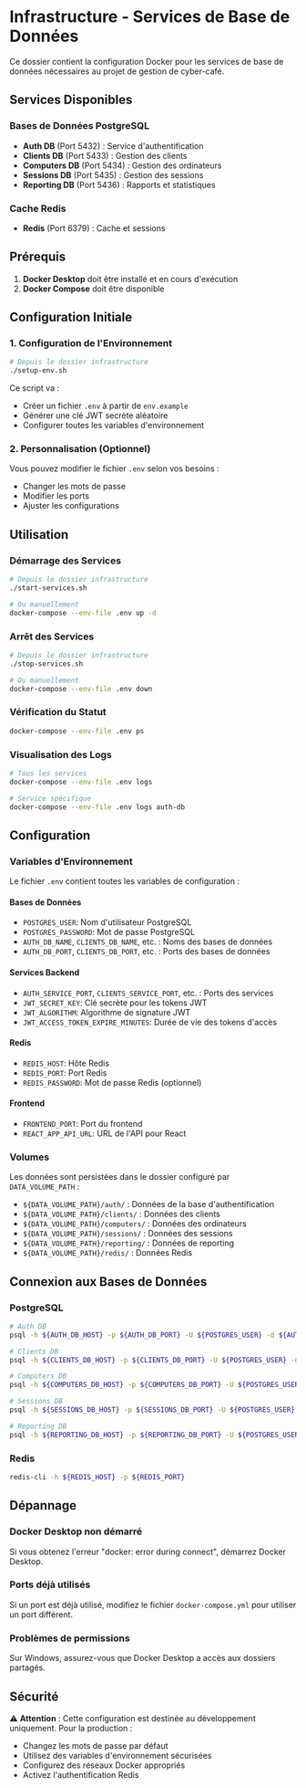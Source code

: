 # Infrastructure - Services de Base de Données

Ce dossier contient la configuration Docker pour les services de base de données nécessaires au projet de gestion de cyber-café.

## Services Disponibles

### Bases de Données PostgreSQL
- **Auth DB** (Port 5432) : Service d'authentification
- **Clients DB** (Port 5433) : Gestion des clients
- **Computers DB** (Port 5434) : Gestion des ordinateurs
- **Sessions DB** (Port 5435) : Gestion des sessions
- **Reporting DB** (Port 5436) : Rapports et statistiques

### Cache Redis
- **Redis** (Port 6379) : Cache et sessions

## Prérequis

1. **Docker Desktop** doit être installé et en cours d'exécution
2. **Docker Compose** doit être disponible

## Configuration Initiale

### 1. Configuration de l'Environnement

```bash
# Depuis le dossier infrastructure
./setup-env.sh
```

Ce script va :
- Créer un fichier `.env` à partir de `env.example`
- Générer une clé JWT secrète aléatoire
- Configurer toutes les variables d'environnement

### 2. Personnalisation (Optionnel)

Vous pouvez modifier le fichier `.env` selon vos besoins :
- Changer les mots de passe
- Modifier les ports
- Ajuster les configurations

## Utilisation

### Démarrage des Services

```bash
# Depuis le dossier infrastructure
./start-services.sh

# Ou manuellement
docker-compose --env-file .env up -d
```

### Arrêt des Services

```bash
# Depuis le dossier infrastructure
./stop-services.sh

# Ou manuellement
docker-compose --env-file .env down
```

### Vérification du Statut

```bash
docker-compose --env-file .env ps
```

### Visualisation des Logs

```bash
# Tous les services
docker-compose --env-file .env logs

# Service spécifique
docker-compose --env-file .env logs auth-db
```

## Configuration

### Variables d'Environnement

Le fichier `.env` contient toutes les variables de configuration :

#### Bases de Données
- `POSTGRES_USER`: Nom d'utilisateur PostgreSQL
- `POSTGRES_PASSWORD`: Mot de passe PostgreSQL
- `AUTH_DB_NAME`, `CLIENTS_DB_NAME`, etc. : Noms des bases de données
- `AUTH_DB_PORT`, `CLIENTS_DB_PORT`, etc. : Ports des bases de données

#### Services Backend
- `AUTH_SERVICE_PORT`, `CLIENTS_SERVICE_PORT`, etc. : Ports des services
- `JWT_SECRET_KEY`: Clé secrète pour les tokens JWT
- `JWT_ALGORITHM`: Algorithme de signature JWT
- `JWT_ACCESS_TOKEN_EXPIRE_MINUTES`: Durée de vie des tokens d'accès

#### Redis
- `REDIS_HOST`: Hôte Redis
- `REDIS_PORT`: Port Redis
- `REDIS_PASSWORD`: Mot de passe Redis (optionnel)

#### Frontend
- `FRONTEND_PORT`: Port du frontend
- `REACT_APP_API_URL`: URL de l'API pour React

### Volumes
Les données sont persistées dans le dossier configuré par `DATA_VOLUME_PATH` :
- `${DATA_VOLUME_PATH}/auth/` : Données de la base d'authentification
- `${DATA_VOLUME_PATH}/clients/` : Données des clients
- `${DATA_VOLUME_PATH}/computers/` : Données des ordinateurs
- `${DATA_VOLUME_PATH}/sessions/` : Données des sessions
- `${DATA_VOLUME_PATH}/reporting/` : Données de reporting
- `${DATA_VOLUME_PATH}/redis/` : Données Redis

## Connexion aux Bases de Données

### PostgreSQL
```bash
# Auth DB
psql -h ${AUTH_DB_HOST} -p ${AUTH_DB_PORT} -U ${POSTGRES_USER} -d ${AUTH_DB_NAME}

# Clients DB
psql -h ${CLIENTS_DB_HOST} -p ${CLIENTS_DB_PORT} -U ${POSTGRES_USER} -d ${CLIENTS_DB_NAME}

# Computers DB
psql -h ${COMPUTERS_DB_HOST} -p ${COMPUTERS_DB_PORT} -U ${POSTGRES_USER} -d ${COMPUTERS_DB_NAME}

# Sessions DB
psql -h ${SESSIONS_DB_HOST} -p ${SESSIONS_DB_PORT} -U ${POSTGRES_USER} -d ${SESSIONS_DB_NAME}

# Reporting DB
psql -h ${REPORTING_DB_HOST} -p ${REPORTING_DB_PORT} -U ${POSTGRES_USER} -d ${REPORTING_DB_NAME}
```

### Redis
```bash
redis-cli -h ${REDIS_HOST} -p ${REDIS_PORT}
```

## Dépannage

### Docker Desktop non démarré
Si vous obtenez l'erreur "docker: error during connect", démarrez Docker Desktop.

### Ports déjà utilisés
Si un port est déjà utilisé, modifiez le fichier `docker-compose.yml` pour utiliser un port différent.

### Problèmes de permissions
Sur Windows, assurez-vous que Docker Desktop a accès aux dossiers partagés.

## Sécurité

⚠️ **Attention** : Cette configuration est destinée au développement uniquement. Pour la production :
- Changez les mots de passe par défaut
- Utilisez des variables d'environnement sécurisées
- Configurez des réseaux Docker appropriés
- Activez l'authentification Redis 